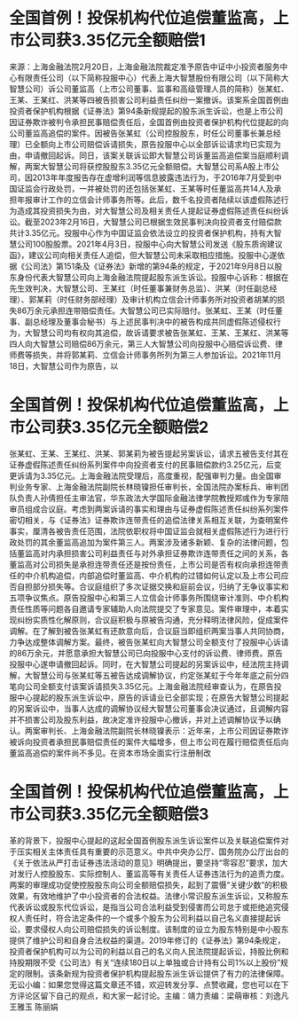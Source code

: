 # 全国首例！投保机构代位追偿董监高，上市公司获3.35亿元全额赔偿1

来源：上海金融法院2月20日，上海金融法院裁定准予原告中证中小投资者服务中心有限责任公司（以下简称投服中心）代表上海大智慧股份有限公司（以下简称大智慧公司）诉公司董监高（上市公司董事、监事和高级管理人员的简称）张某虹、王某、王某红、洪某等四被告损害公司利益责任纠纷一案撤诉。该案系全国首例由投资者保护机构根据《证券法》第94条新规提起的股东派生诉讼，也是上市公司因证券欺诈被判令承担民事赔偿责任后，全国首例由投资者保护机构代位提起的向公司董监高追偿的案件。因被告张某虹（公司控股股东，时任公司董事长兼总经理）已全额向上市公司赔偿诉请损失，原告投服中心以全部诉讼请求均已实现为由，申请撤回起诉。同日，该案关联诉讼即大智慧公司诉董监高追偿案当庭顺利调解，两案大智慧公司将获控股股东3.35亿元全额赔偿。大智慧公司系A股上市公司，因2013年年度报告存在虚增利润等信息披露违法行为，于2016年7月受到中国证监会行政处罚，一并被处罚的还包括张某虹、王某等时任董监高共14人及承担年报审计工作的立信会计师事务所等。此后，数千名投资者陆续以该虚假陈述行为造成其投资损失为由，对大智慧公司及相关责任人提起证券虚假陈述责任纠纷诉讼。截至2023年2月16日，大智慧公司已根据生效民事判决向投资者支付赔偿款共计3.35亿元。投服中心作为中国证监会依法设立的投资者保护机构，持有大智慧公司100股股票。2021年4月3日，投服中心向大智慧公司发送《股东质询建议函》，建议公司向相关责任人追偿，但大智慧公司未采取相应措施。投服中心遂依据《公司法》第151条及《证券法》新增的第94条的规定，于2021年9月8日以股东身份代表大智慧公司向上海金融法院提起股东派生诉讼。投服中心诉称：根据在先生效判决，大智慧公司、王某红（时任董事兼财务总监）、洪某（时任副总经理）、郭某莉（时任财务部经理）及审计机构立信会计师事务所对投资者胡某的损失86万余元承担连带赔偿责任。大智慧公司已实际赔付。张某虹、王某（时任董事、副总经理及董事会秘书）与上述民事判决中的被告构成共同虚假陈述侵权行为，大智慧公司均有权向其追偿，故诉请要求被告张某虹、王某、王某红、洪某等四人向大智慧公司赔偿86万余元，第三人大智慧公司向投服中心赔偿诉讼费、律师费等损失，并将郭某莉、立信会计师事务所列为第三人参加诉讼。2021年11月18日，大智慧公司作为原告，以

# 全国首例！投保机构代位追偿董监高，上市公司获3.35亿元全额赔偿2

张某虹、王某、王某红、洪某、郭某莉为被告提起另案诉讼，请求五被告支付其在证券虚假陈述责任纠纷系列案件中向投资者支付的民事赔偿款约3.25亿元，后变更诉请为3.35亿元。上海金融法院受理后，高度重视，配强审判力量。由全国审判业务专家、上海金融法院副院长林晓镍担任审判长，全国法院办案标兵、审判团队负责人孙倩担任主审法官，华东政法大学国际金融法律学院教授郑彧作为专家陪审员组成合议庭。考虑到两案诉请的事实和理由与证券虚假陈述责任纠纷系列案件密切相关，与《证券法》证券欺诈连带责任的追偿法律关系相互关联，为查明案件事实，厘清各被告责任范围，法院依职权将中国证监会就相关虚假陈述行为进行行政处罚的其余董监高追加为案件第三人。两案涉及诸多新颖、复杂的法律问题，包括董监高对内承担损害公司利益责任与对外承担证券欺诈连带责任之间的关系，各董监高对公司损失是承担连带责任还是按份责任，上市公司是否有权向承担连带责任的中介机构追偿，内部追偿时董监高、中介机构的过错如何认定以及上市公司应否自担部分损失等。合议庭组织了多次证据交换和庭前会议，归纳了无争议事实和五项争议焦点。原告投服中心和第三人立信会计师事务所围绕审计准则、中介机构责任性质等问题各自邀请专家辅助人向法院提交了专家意见。案件审理中，本着实现纠纷实质性化解原则，合议庭积极与原被告沟通，充分释明法律风险，促成案件调解。在了解到被告张某虹有还款意向后，合议庭当即组织两案当事人共同协商，力争达成整体调解方案。最终，被告张某虹向大智慧公司全额支付了投服中心诉请的86万余元，并愿意承担大智慧公司已向投服中心支付的诉讼费、律师费。原告投服中心遂申请撤回起诉。同时，在大智慧公司提起的另案诉讼中，经法院主持调解，大智慧公司与张某虹等五被告达成调解协议，约定张某虹于今年年底之前分四笔向公司全额支付该案诉请损失3.35亿元。上海金融法院经审查认为，在原告投服中心提起的股东派生诉讼中，原告的诉请业已全部实现；在原告大智慧公司提起的另案诉讼中，当事人达成的调解协议经大智慧公司董事会决议通过，且调解内容并不损害公司及股东利益，故决定准许投服中心撤诉，并对上述调解协议予以确认。两案审判长、上海金融法院副院长林晓镍表示：近年来，上市公司因证券欺诈被诉向投资者承担民事赔偿责任的案件大幅增多，但上市公司在履行赔偿责任后向董监高追偿的案件尚不多见。在资本市场全面实行注册制改

# 全国首例！投保机构代位追偿董监高，上市公司获3.35亿元全额赔偿3

革的背景下，投服中心提起的这起全国首例股东派生诉讼案件以及关联追偿案件对于压实相关主体责任具有重要的示范意义。中共中央办公厅、国务院办公厅出台的《关于依法从严打击证券违法活动的意见》明确提出，要坚持“零容忍”要求，加大对发行人控股股东、实际控制人、董监高等有关责任人证券违法行为的追责力度。两案的审理成功促使控股股东向公司全额赔偿损失，起到了震慑“关键少数”的积极效果，有效地维护了中小投资者的合法权益。法律小常识股东派生诉讼，又称股东代表诉讼或股东代位诉讼，是指当公司合法利益受到侵害而公司怠于或拒绝追究侵权人责任时，符合法定条件的一个或多个股东为公司利益以自己名义直接提起诉讼，要求侵权人向公司赔偿损失的诉讼制度。该制度的设立为股东特别是中小股东提供了维护公司和自身合法权益的渠道。2019年修订的《证券法》第94条规定，投资者保护机构可以为公司的利益以自己的名义向人民法院提起诉讼，持股比例和持股期限不受《公司法》有关“连续180日以上单独或合计持有公司1%以上股份”规定的限制。该条新规为投资者保护机构提起股东派生诉讼提供了有力的法律保障。无讼小编：如果您觉得这篇文章还不错，欢迎转发分享、点赞收藏，您也可以在下方评论区留下自己的观点，和大家一起讨论。主编：靖力责编：梁萌审核：刘逸凡 王雅玉 陈丽娟

